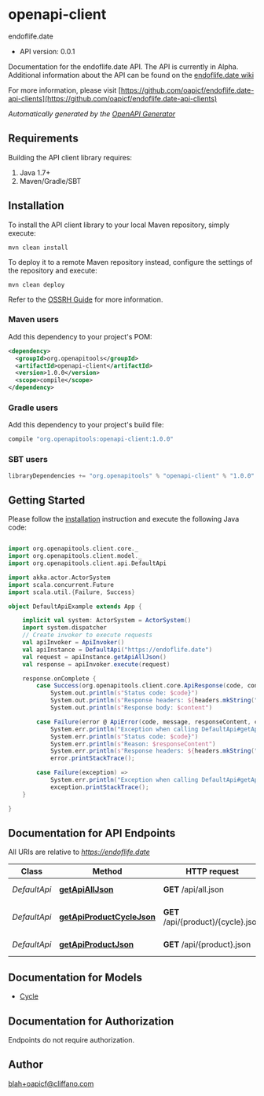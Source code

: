 # openapi-client

endoflife.date
- API version: 0.0.1

Documentation for the endoflife.date API. The API is currently in Alpha. Additional information about the API can be found on the [endoflife.date wiki](https://github.com/endoflife-date/endoflife.date/wiki)

  For more information, please visit [https://github.com/oapicf/endoflife.date-api-clients](https://github.com/oapicf/endoflife.date-api-clients)

*Automatically generated by the [OpenAPI Generator](https://openapi-generator.tech)*

## Requirements

Building the API client library requires:
1. Java 1.7+
2. Maven/Gradle/SBT

## Installation

To install the API client library to your local Maven repository, simply execute:

```shell
mvn clean install
```

To deploy it to a remote Maven repository instead, configure the settings of the repository and execute:

```shell
mvn clean deploy
```

Refer to the [OSSRH Guide](http://central.sonatype.org/pages/ossrh-guide.html) for more information.

### Maven users

Add this dependency to your project's POM:

```xml
<dependency>
  <groupId>org.openapitools</groupId>
  <artifactId>openapi-client</artifactId>
  <version>1.0.0</version>
  <scope>compile</scope>
</dependency>
```

### Gradle users

Add this dependency to your project's build file:

```groovy
compile "org.openapitools:openapi-client:1.0.0"
```

### SBT users

```scala
libraryDependencies += "org.openapitools" % "openapi-client" % "1.0.0"
```

## Getting Started

Please follow the [installation](#installation) instruction and execute the following Java code:

```scala

import org.openapitools.client.core._
import org.openapitools.client.model._
import org.openapitools.client.api.DefaultApi

import akka.actor.ActorSystem
import scala.concurrent.Future
import scala.util.{Failure, Success}

object DefaultApiExample extends App {

    implicit val system: ActorSystem = ActorSystem()
    import system.dispatcher
    // Create invoker to execute requests
    val apiInvoker = ApiInvoker()
    val apiInstance = DefaultApi("https://endoflife.date")
    val request = apiInstance.getApiAllJson()
    val response = apiInvoker.execute(request)

    response.onComplete {
        case Success(org.openapitools.client.core.ApiResponse(code, content, headers)) =>
            System.out.println(s"Status code: $code}")
            System.out.println(s"Response headers: ${headers.mkString(", ")}")
            System.out.println(s"Response body: $content")

        case Failure(error @ ApiError(code, message, responseContent, cause, headers)) =>
            System.err.println("Exception when calling DefaultApi#getApiAllJson")
            System.err.println(s"Status code: $code}")
            System.err.println(s"Reason: $responseContent")
            System.err.println(s"Response headers: ${headers.mkString(", ")}")
            error.printStackTrace();

        case Failure(exception) =>
            System.err.println("Exception when calling DefaultApi#getApiAllJson")
            exception.printStackTrace();
    }

}

```

## Documentation for API Endpoints

All URIs are relative to *https://endoflife.date*

Class | Method | HTTP request | Description
------------ | ------------- | ------------- | -------------
*DefaultApi* | [**getApiAllJson**](docs/DefaultApi.md#getApiAllJson) | **GET** /api/all.json | All Products
*DefaultApi* | [**getApiProductCycleJson**](docs/DefaultApi.md#getApiProductCycleJson) | **GET** /api/{product}/{cycle}.json | Single cycle details
*DefaultApi* | [**getApiProductJson**](docs/DefaultApi.md#getApiProductJson) | **GET** /api/{product}.json | Get All Details


## Documentation for Models

 - [Cycle](docs/Cycle.md)


<a id="documentation-for-authorization"></a>
## Documentation for Authorization

Endpoints do not require authorization.


## Author

blah+oapicf@cliffano.com

